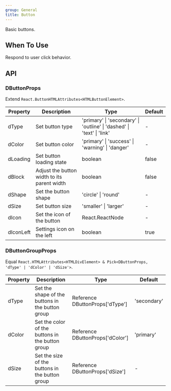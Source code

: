 ```yaml
---
group: General
title: Button
---
```


Basic buttons.

## When To Use

Respond to user click behavior.

## API

### DButtonProps

Extend `React.ButtonHTMLAttributes<HTMLButtonElement>`.

<!-- prettier-ignore-start -->
| Property | Description | Type | Default | 
| --- | --- | --- | --- | 
| dType | Set button type | 'primary' \| 'secondary' \| 'outline' \| 'dashed' \| 'text' \| 'link' | - |
| dColor | Set button color | 'primary' \| 'success' \| 'warning' \| 'danger' | - |
| dLoading | Set button loading state | boolean | false |
| dBlock | Adjust the button width to its parent width | boolean | false |
| dShape | Set the button shape | 'circle' \| 'round' | - |
| dSize | Set button size | 'smaller' \| 'larger' | - |
| dIcon | Set the icon of the button | React.ReactNode | - |
| dIconLeft | Settings icon on the left | boolean | true |
<!-- prettier-ignore-end -->

### DButtonGroupProps

Equal `React.HTMLAttributes<HTMLDivElement> & Pick<DButtonProps, 'dType' | 'dColor' | 'dSize'>`.

<!-- prettier-ignore-start -->
| Property | Description | Type | Default | 
| --- | --- | --- | --- | 
| dType | Set the shape of the buttons in the button group | Reference DButtonProps['dType'] | 'secondary' |
| dColor | Set the color of the buttons in the button group | Reference DButtonProps['dColor'] | 'primary' |
| dSize | Set the size of the buttons in the button group | Reference DButtonProps['dSize'] | - |
<!-- prettier-ignore-end -->
